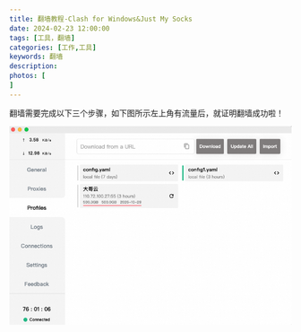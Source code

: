 ```yaml
---
title: 翻墙教程-Clash for Windows&Just My Socks
date: 2024-02-23 12:00:00
tags: [工具，翻墙]
categories: [工作,工具]
keywords: 翻墙
description: 
photos: [
]
---
```

翻墙需要完成以下三个步骤，如下图所示左上角有流量后，就证明翻墙成功啦！

![image-20240223135938823](翻墙教程/image-20240223135938823.png)